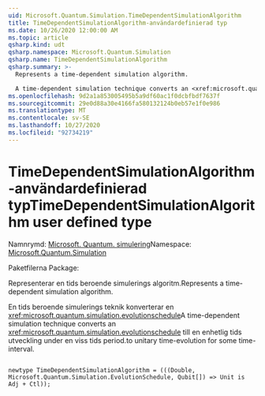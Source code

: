 ```yaml
---
uid: Microsoft.Quantum.Simulation.TimeDependentSimulationAlgorithm
title: TimeDependentSimulationAlgorithm-användardefinierad typ
ms.date: 10/26/2020 12:00:00 AM
ms.topic: article
qsharp.kind: udt
qsharp.namespace: Microsoft.Quantum.Simulation
qsharp.name: TimeDependentSimulationAlgorithm
qsharp.summary: >-
  Represents a time-dependent simulation algorithm.

  A time-dependent simulation technique converts an <xref:microsoft.quantum.simulation.evolutionschedule> to unitary time-evolution for some time-interval.
ms.openlocfilehash: 9d2a1a853005495b5a9df60ac1f0dcbfbdf7637f
ms.sourcegitcommit: 29e0d88a30e4166fa580132124b0eb57e1f0e986
ms.translationtype: MT
ms.contentlocale: sv-SE
ms.lasthandoff: 10/27/2020
ms.locfileid: "92734219"
---
```

# <a name="timedependentsimulationalgorithm-user-defined-type"></a><span data-ttu-id="f5643-102">TimeDependentSimulationAlgorithm-användardefinierad typ</span><span class="sxs-lookup"><span data-stu-id="f5643-102">TimeDependentSimulationAlgorithm user defined type</span></span>

<span data-ttu-id="f5643-103">Namnrymd: [Microsoft. Quantum. simulering](xref:Microsoft.Quantum.Simulation)</span><span class="sxs-lookup"><span data-stu-id="f5643-103">Namespace: [Microsoft.Quantum.Simulation](xref:Microsoft.Quantum.Simulation)</span></span>

<span data-ttu-id="f5643-104">Paketfilerna [](https://nuget.org/packages/)</span><span class="sxs-lookup"><span data-stu-id="f5643-104">Package: [](https://nuget.org/packages/)</span></span>


<span data-ttu-id="f5643-105">Representerar en tids beroende simulerings algoritm.</span><span class="sxs-lookup"><span data-stu-id="f5643-105">Represents a time-dependent simulation algorithm.</span></span>

<span data-ttu-id="f5643-106">En tids beroende simulerings teknik konverterar en <xref:microsoft.quantum.simulation.evolutionschedule></span><span class="sxs-lookup"><span data-stu-id="f5643-106">A time-dependent simulation technique converts an <xref:microsoft.quantum.simulation.evolutionschedule></span></span>
<span data-ttu-id="f5643-107">till en enhetlig tids utveckling under en viss tids period.</span><span class="sxs-lookup"><span data-stu-id="f5643-107">to unitary time-evolution for some time-interval.</span></span>

```qsharp

newtype TimeDependentSimulationAlgorithm = (((Double, Microsoft.Quantum.Simulation.EvolutionSchedule, Qubit[]) => Unit is Adj + Ctl));
```

